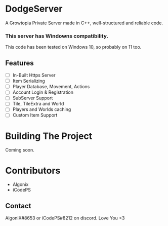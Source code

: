 # DodgeServer
A Growtopia Private Server made in C++, well-structured and reliable code.
### This server has Windowns compatibility.
This code has been tested on Windows 10, so probably on 11 too.

## Features
- [ ] In-Built Https Server
- [ ] Item Serializing
- [ ] Player Database, Movement, Actions
- [ ] Account Login & Registration
- [ ] SubServer Support
- [ ] Tile, TileExtra and World
- [ ] Players and Worlds caching
- [ ] Custom Item Support

# Building The Project
Coming soon.

# Contributors
- Algonix
- iCodePS

## Contact
AlgoniX#8653 or iCodePS#8212 on discord. Love You <3
